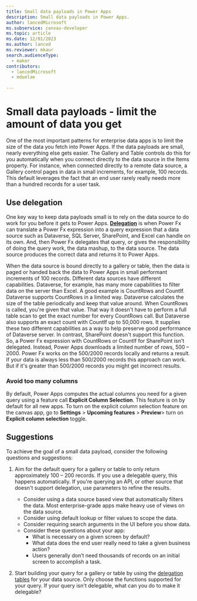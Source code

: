 ```yaml
---
title: Small data payloads in Power Apps  
description: Small data payloads in Power Apps.
author: lancedMicrosoft
ms.subservice: canvas-developer
ms.topic: article
ms.date: 12/01/2023
ms.author: lanced
ms.reviewer: mkaur
search.audienceType:
  - maker
contributors:
  - lancedMicrosoft
  - mduelae
  
---
```


# Small data payloads - limit the amount of data you get
One of the most important patterns for enterprise data apps is to limit the size of the data you fetch into Power Apps. If the data payloads are small, nearly everything else gets easier. The Gallery and Table controls do this for you automatically when you connect directly to the data source in the Items property. For instance, when connected directly to a remote data source, a Gallery control pages in data in small increments, for example, 100 records. This default leverages the fact that an end user rarely really needs more than a hundred records for a user task.

## Use delegation
One key way to keep data payloads small is to rely on the data source to do work for you before it gets to Power Apps. **[Delegation](delegation-overview.md)** is when Power Fx can translate a Power Fx expression into a query expression that a data source such as Dataverse, SQL Server, SharePoint, and Excel can handle on its own. And, then Power Fx delegates that query, or gives the responsibility of doing the query work, the data mashup, to the data source. The data source produces the correct data and returns it to Power Apps. 

When the data source is bound directly to a gallery or table, then the data is paged or handed back the data to Power Apps in small performant increments of 100 records. Different data sources have different capabilities. Dataverse, for example, has many more capabilities to filter data on the server than Excel. A good example is CountRows and CountIf. Dataverse supports CountRows in a limited way. Dataverse calculates the size of the table periodically and keep that value around. When CountRows is called, you're given that value. That way it doesn't have to perform a full table scan to get the exact number for every CountRows call. But Dataverse also supports an exact count with CountIf up to 50,000 rows. It supplies these two different capabilities as a way to help preserve good performance of Dataverse server. In contrast, SharePoint doesn't support this function. So, a Power Fx expression with CountRows or CountIf for SharePoint isn't delegated. Instead, Power Apps downloads a limited number of rows, 500 – 2000. Power Fx works on the 500/2000 records locally and returns a result. If your data is always less than 500/2000 records this approach can work. But if it's greater than 500/2000 records you might get incorrect results. 

### Avoid too many columns
By default, Power Apps computes the actual columns you need for a given query using a feature call **Explicit Column Selection**.  This feature is on by default for all new apps. To turn on the explicit column selection feature on the canvas app, go to **Settings** > **Upcoming features** > **Preview**> turn on **Explicit column selection** toggle.


## Suggestions
To achieve the goal of a small data payload, consider the following questions and suggestions:
1. Aim for the default query for a gallery or table to only return approximately 100 – 200 records. If you use a delegable query, this happens automatically. If you're querying an API, or other source that doesn't support delegation, use parameters to refine the results. 

    - Consider using a data source based view that automatically filters the data.  Most enterprise-grade apps make heavy use of views on the data source.
    - Consider using default lookup or filter values to scope the data.  
    -	Consider requiring search arguments in the UI before you show data.
    - Consider these questions about your app:
        - What is necessary on a given screen by default? 
        - What data does the end user really need to take a given business action? 
        - Users generally don’t need thousands of records on an initial screen to accomplish a task.  
    
2. Start building your query for a gallery or table by using the [delegation tables](delegation-overview.md) for your data source. Only choose the functions supported for your query. If your query isn't delegable, what can you do to make it delegable? 



